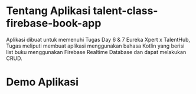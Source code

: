# Tentang Aplikasi talent-class-firebase-book-app
Aplikasi dibuat untuk memenuhi Tugas Day 6 &amp; 7 Eureka Xpert x TalentHub, Tugas meliputi membuat aplikasi menggunakan bahasa Kotlin yang berisi list buku menggunakan Firebase Realtime Database dan dapat melakukan CRUD.

# Demo Aplikasi
